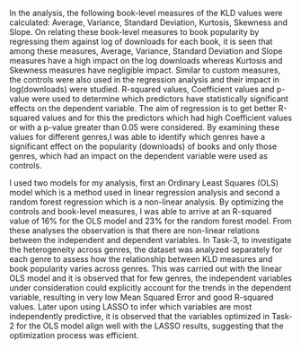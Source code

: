 In the analysis, the following book-level measures of the KLD values were calculated: Average, Variance, Standard Deviation, Kurtosis, Skewness and Slope. On relating these book-level measures to book popularity by regressing them against log of downloads for each book, it is seen that among these measures, Average, Variance, Standard Deviation and Slope measures have a high impact on the log downloads whereas Kurtosis and Skewness measures have negligible impact. Similar to custom measures, the controls were also used in the regression analysis and their impact in log(downloads) were studied. R-squared values,  Coefficient values and p-value were used to determine which predictors have statistically significant effects on the dependent variable. The aim of regression is to get better R-squared values and for this the predictors which had high Coefficient values or with a p-value greater than 0.05 were considered. By examining these values for different genres,I was able to identify which genres have a significant effect on the popularity (downloads) of books and only those genres, which had an impact on the dependent variable were used as controls.

I used two models for my analysis, first an Ordinary Least Squares (OLS) model which is a method used in linear regression analysis and second a random forest regression which is a non-linear analysis. By optimizing the controls and book-level measures, I was able to arrive at an R-squared value of 16% for the OLS model and 23% for the random forest model. From these analyses the observation is that there are non-linear relations between the independent and dependent variables. In Task-3, to investigate the heterogeneity across genres, the dataset was analyzed separately for each genre to assess how the relationship between KLD measures and book popularity varies across genres. This was carried out with the linear OLS model and it is observed that for few genres, the independent variables under consideration could explicitly account for the trends in the dependent variable, resulting in very low Mean Squared Error and good R-squared values. Later upon using LASSO to infer which variables are most independently predictive, it is observed that the variables optimized in Task-2 for the OLS model align well with the LASSO results, suggesting that the optimization process was efficient.
